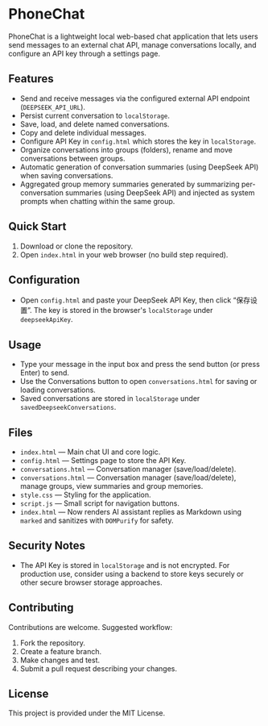 # PhoneChat

PhoneChat is a lightweight local web-based chat application that lets users send messages to an external chat API, manage conversations locally, and configure an API key through a settings page.

## Features

- Send and receive messages via the configured external API endpoint (`DEEPSEEK_API_URL`).
- Persist current conversation to `localStorage`.
- Save, load, and delete named conversations.
- Copy and delete individual messages.
- Configure API Key in `config.html` which stores the key in `localStorage`.
 - Organize conversations into groups (folders), rename and move conversations between groups.
 - Automatic generation of conversation summaries (using DeepSeek API) when saving conversations.
 - Aggregated group memory summaries generated by summarizing per-conversation summaries (using DeepSeek API) and injected as system prompts when chatting within the same group.

## Quick Start

1. Download or clone the repository.
2. Open `index.html` in your web browser (no build step required).

## Configuration

- Open `config.html` and paste your DeepSeek API Key, then click “保存设置”. The key is stored in the browser's `localStorage` under `deepseekApiKey`.

## Usage

- Type your message in the input box and press the send button (or press Enter) to send.
- Use the Conversations button to open `conversations.html` for saving or loading conversations.
- Saved conversations are stored in `localStorage` under `savedDeepseekConversations`.

## Files

- `index.html` — Main chat UI and core logic.
- `config.html` — Settings page to store the API Key.
- `conversations.html` — Conversation manager (save/load/delete).
 - `conversations.html` — Conversation manager (save/load/delete), manage groups, view summaries and group memories.
- `style.css` — Styling for the application.
- `script.js` — Small script for navigation buttons.
 - `index.html` — Now renders AI assistant replies as Markdown using `marked` and sanitizes with `DOMPurify` for safety.

## Security Notes

- The API Key is stored in `localStorage` and is not encrypted. For production use, consider using a backend to store keys securely or other secure browser storage approaches.

## Contributing

Contributions are welcome. Suggested workflow:

1. Fork the repository.
2. Create a feature branch.
3. Make changes and test.
4. Submit a pull request describing your changes.

## License

This project is provided under the MIT License.
